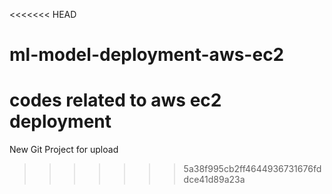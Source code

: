 <<<<<<< HEAD
# ml-model-deployment-aws-ec2
codes related to aws ec2 deployment
=======
New Git Project for upload
>>>>>>> 5a38f995cb2ff4644936731676fddce41d89a23a
